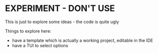 # EXPERIMENT - DON'T USE

This is just to explore some ideas - the code is quite ugly

Things to explore here:
- have a template which is actually a working project, editable in the IDE
- have a TUI to select options
